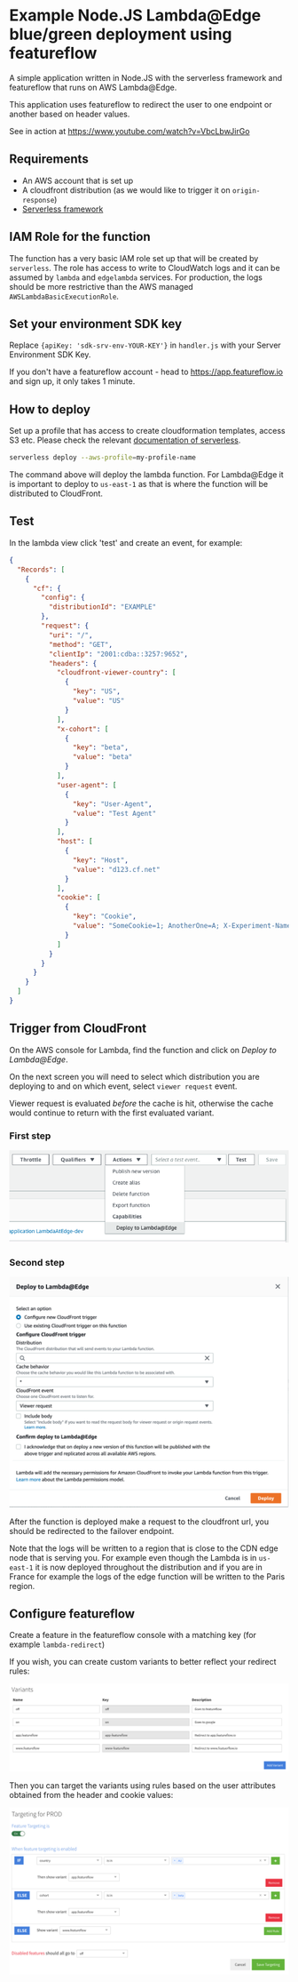 # Example Node.JS Lambda@Edge blue/green deployment using featureflow 

A simple application written in Node.JS with the serverless framework and featureflow that runs on AWS Lambda@Edge.

This application uses featureflow to redirect the user to one endpoint or another based on header values.

See in action at https://www.youtube.com/watch?v=VbcLbwJirGo

## Requirements

 - An AWS account that is set up
 - A cloudfront distribution (as we would like to trigger it on `origin-response`)
 - [Serverless framework](https://serverless.com/framework/docs/getting-started/)

 ## IAM Role for the function

The function has a very basic IAM role set up that will be created by `serverless`. The role has access to write to CloudWatch logs and it can be assumed by `lambda` and `edgelambda` services. For production, the logs should be more restrictive than the AWS managed `AWSLambdaBasicExecutionRole`.

## Set your environment SDK key
Replace `{apiKey: 'sdk-srv-env-YOUR-KEY'}` in `handler.js` with your Server Environment SDK Key.

If you don't have a featureflow account - head to https://app.featureflow.io and sign up, it only takes 1 minute.

## How to deploy

 Set up a profile that has access to create cloudformation templates, access S3 etc. Please check the relevant [documentation of serverless](https://serverless.com/framework/docs/providers/aws/guide/credentials/).

```bash
serverless deploy --aws-profile=my-profile-name
```

The command above will deploy the lambda function. For Lambda@Edge it is important to deploy to `us-east-1` as that is where the function will be distributed to CloudFront.

## Test
In the lambda view click 'test' and create an event, for example:

```json
{
  "Records": [
    {
      "cf": {
        "config": {
          "distributionId": "EXAMPLE"
        },
        "request": {
          "uri": "/",
          "method": "GET",
          "clientIp": "2001:cdba::3257:9652",
          "headers": {
            "cloudfront-viewer-country": [
              {
                "key": "US",
                "value": "US"
              }
            ],
            "x-cohort": [
              {
                "key": "beta",
                "value": "beta"
              }
            ],            
            "user-agent": [
              {
                "key": "User-Agent",
                "value": "Test Agent"
              }
            ],
            "host": [
              {
                "key": "Host",
                "value": "d123.cf.net"
              }
            ],
            "cookie": [
              {
                "key": "Cookie",
                "value": "SomeCookie=1; AnotherOne=A; X-Experiment-Name=B"
              }
            ]
          }
        }
      }
    }
  ]
}
```


## Trigger from CloudFront

On the AWS console for Lambda, find the function and click on _Deploy to Lambda@Edge_. 

On the next screen you will need to select which distribution you are deploying to and on which event, select `viewer request` event.

Viewer request is evaluated _before_ the cache is hit, otherwise the cache would continue to return with the first evaluated variant.

### First step
![Deploy first step](./assets/deploy-1.png "Deploy first step")

### Second step
![Deploy second step](./assets/deploy-2.png "Deploy second step")

After the function is deployed make a request to the cloudfront url, you should be redirected to the failover endpoint.

Note that the logs will be written to a region that is close to the CDN edge node that is serving you. For example even though the Lambda is in `us-east-1` it is now deployed throughout the distribution and if you are in France for example the logs of the edge function will be written to the Paris region.

## Configure featureflow

Create a feature in the featureflow console with a matching key (for example `lambda-redirect`)

If you wish, you can create custom variants to better reflect your redirect rules:

![Featureflow Variants](./assets/featureflow-define-variants.png "Define featureflow variants")

Then you can target the variants using rules based on the user attributes obtained from the header and cookie values:

![Featureflow Targeting](./assets/featureflow-define-targeting.png "Define featureflow targeting rules")



